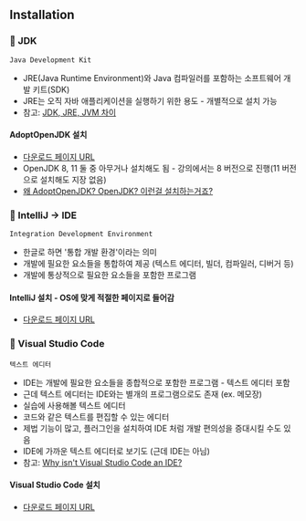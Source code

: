 ## Installation
### 📌 JDK
`Java Development Kit`
* JRE(Java Runtime Environment)와 Java 컴파일러를 포함하는 소프트웨어 개발 키트(SDK)
* JRE는 오직 자바 애플리케이션을 실행하기 위한 용도 - 개별적으로 설치 가능
* 참고: [JDK, JRE, JVM 차이](https://medium.com/@pjuyeon25/java-jdk-jre-jvm-%EC%B0%A8%EC%9D%B4-b5a60fe4653)

#### AdoptOpenJDK 설치
* [다운로드 페이지 URL](https://adoptopenjdk.net/index.html)
* OpenJDK 8, 11 둘 중 아무거나 설치해도 됨 - 강의에서는 8 버전으로 진행(11 버전으로 설치해도 지장 없음)
* [왜 AdoptOpenJDK? OpenJDK? 이런걸 설치하는거죠?](https://jsonobject.tistory.com/395)

### 📌 IntelliJ -> IDE
`Integration Development Environment`
* 한글로 하면 '통합 개발 환경'이라는 의미
* 개발에 필요한 요소들을 통합하여 제공 (텍스트 에디터, 빌더, 컴파일러, 디버거 등)
* 개발에 통상적으로 필요한 요소들을 포함한 프로그램

#### IntelliJ 설치 - OS에 맞게 적절한 페이지로 들어감
* [다운로드 페이지 URL](https://www.jetbrains.com/ko-kr/idea/download/)

### 📌 Visual Studio Code
`텍스트 에디터`
* IDE는 개발에 필요한 요소들을 종합적으로 포함한 프로그램 - 텍스트 에디터 포함
* 근데 텍스트 에디터는 IDE와는 별개의 프로그램으로도 존재 (ex. 메모장)
* 실습에 사용해볼 텍스트 에디터
* 코드와 같은 텍스트를 편집할 수 있는 에디터
* 제법 기능이 많고, 플러그인을 설치하여 IDE 처럼 개발 편의성을 증대시킬 수도 있음
* IDE에 가까운 텍스트 에디터로 보기도 (근데 IDE는 아님)
* 참고: [Why isn't Visual Studio Code an IDE?](https://www.quora.com/Why-isnt-Visual-Studio-Code-an-IDE)

#### Visual Studio Code 설치
* [다운로드 페이지 URL](https://code.visualstudio.com/download)
